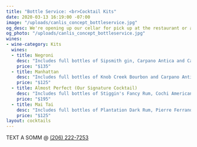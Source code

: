 ```yaml
---
title: "Bottle Service: <br>Cocktail Kits"
date: 2020-03-13 16:19:00 -07:00
image: "/uploads/canlis_concept_bottleservice.jpg"
og_desc: We're opening up our cellar for pick up at the restaurant or as an add-on to Family Meal delivery.
og_photo: "/uploads/canlis_concept_bottleservice.jpg"
wines:
- wine-category: Kits
  wines:
  - title: Negroni
    desc: "Includes full bottles of Sipsmith gin, Carpano Antica and Campari with 12 large ice squares, and orange peel garnish."
    price: "$135"
  - title: Manhattan
    desc: "Includes full bottles of Knob Creek Bourbon and Carpano Antica, James' house-made spiced cherries, bitters, and two copper garnish picks. "
    price: "$125"
  - title: Almost Perfect (Our Signature Cocktail)
    desc: "Includes full bottles of Stiggin's Fancy Rum, Cochi Americano, Amaro, and Maraschino. Also comes with grenadine, bitters, lemon peel, fresh flower garnish, and 12 large ice squares."
    price: "$195"
  - title: Mai Tai
    desc: "Includes full bottles of Plantation Dark Rum, Pierre Ferrand Curacao. Also comes with orgeat, mint, fresh lemon and lime juice, and orchid flower garnish."
    price: "$125"
layout: cocktails
---
```


<!-- <h2 class="Display2 mb4">We're opening up our cellar for pick up at the restaurant or as an add-on to Family Meal delivery.</h2> -->

<p class="mb1 Caption">TEXT A SOMM @ <a href="sms:+12062227253&body=Hi%2520there.">(206) 222-7253</a></p>

<div class="Divider mt2 op30 mb3"></div>




